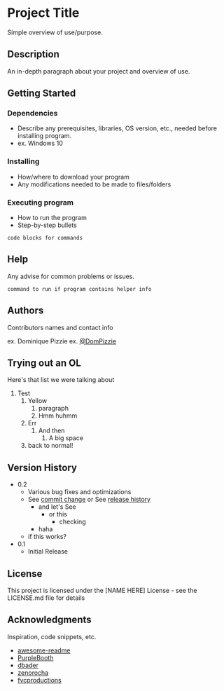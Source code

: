 # Project Title

Simple overview of use/purpose.

## Description

An in-depth paragraph about your project and overview of use.

## Getting Started

### Dependencies

- Describe any prerequisites, libraries, OS version, etc., needed before installing program.
- ex. Windows 10

### Installing

- How/where to download your program
- Any modifications needed to be made to files/folders

### Executing program

- How to run the program
- Step-by-step bullets
```
code blocks for commands
```

## Help

Any advise for common problems or issues.
```
command to run if program contains helper info
```

## Authors

Contributors names and contact info

ex. Dominique Pizzie
ex. [@DomPizzie](https://twitter.com/dompizzie)

## Trying out an OL
Here's that list we were talking about

1. Test
    1. Yellow
        1. paragraph
        2. Hmm huhmm
    2. Err
        1. And then
            1. A big space
    3. back to normal!

## Version History

- 0.2
    - Various bug fixes and optimizations
    - See [commit change]() or See [release history]()
        - and let's See
            - or this
                - checking
        - haha
    - if this works?
- 0.1
    - Initial Release

## License

This project is licensed under the [NAME HERE] License - see the LICENSE.md file for details

## Acknowledgments

Inspiration, code snippets, etc.
- [awesome-readme](https://github.com/matiassingers/awesome-readme)
- [PurpleBooth](https://gist.github.com/PurpleBooth/109311bb0361f32d87a2)
- [dbader](https://github.com/dbader/readme-template)
- [zenorocha](https://gist.github.com/zenorocha/4526327)
- [fvcproductions](https://gist.github.com/fvcproductions/1bfc2d4aecb01a834b46)
